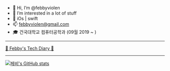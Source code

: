 - 👋 Hi, I’m @febbyviolen
- 👀 I’m interested in a lot of stuff
- 🌱 iOs | swift 
- 📫 febbyviolen@gmail.com
- 🎓 건국대학교 컴퓨터공학과 (09월 2019 ~ )

---

[👾 Febby's Tech Diary 👾](https://febbyviolen.notion.site/Febby-s-Tech-Diary-a1b296fd7bbe43e6a993009e7929d973)

---

[![페비's GitHub stats](https://github-readme-stats.vercel.app/api?username=febbyviolen&theme=dracula)](https://github.com/febbyviolen/github-readme-stats)

